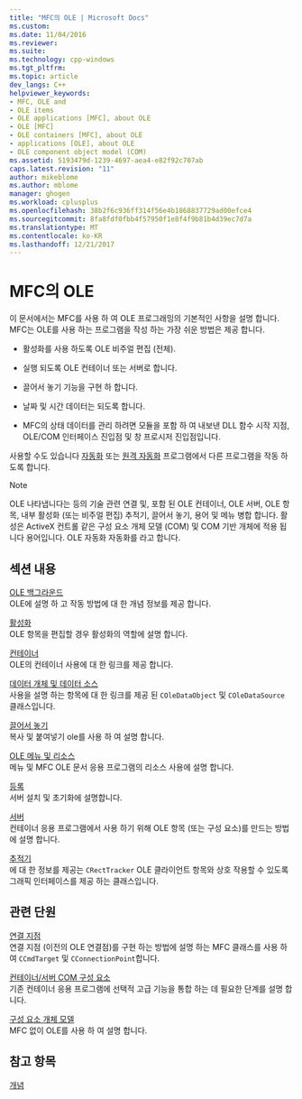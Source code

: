 ```yaml
---
title: "MFC의 OLE | Microsoft Docs"
ms.custom: 
ms.date: 11/04/2016
ms.reviewer: 
ms.suite: 
ms.technology: cpp-windows
ms.tgt_pltfrm: 
ms.topic: article
dev_langs: C++
helpviewer_keywords:
- MFC, OLE and
- OLE items
- OLE applications [MFC], about OLE
- OLE [MFC]
- OLE containers [MFC], about OLE
- applications [OLE], about OLE
- OLE component object model (COM)
ms.assetid: 5193479d-1239-4697-aea4-e82f92c707ab
caps.latest.revision: "11"
author: mikeblome
ms.author: mblome
manager: ghogen
ms.workload: cplusplus
ms.openlocfilehash: 38b2f6c936ff314f56e4b1868837729ad00efce4
ms.sourcegitcommit: 8fa8fdf0fbb4f57950f1e8f4f9b81b4d39ec7d7a
ms.translationtype: MT
ms.contentlocale: ko-KR
ms.lasthandoff: 12/21/2017
---
```

# <a name="ole-in-mfc"></a>MFC의 OLE
이 문서에서는 MFC를 사용 하 여 OLE 프로그래밍의 기본적인 사항을 설명 합니다. MFC는 OLE를 사용 하는 프로그램을 작성 하는 가장 쉬운 방법은 제공 합니다.  
  
-   활성화를 사용 하도록 OLE 비주얼 편집 (전체).  
  
-   실행 되도록 OLE 컨테이너 또는 서버로 합니다.  
  
-   끌어서 놓기 기능을 구현 하 합니다.  
  
-   날짜 및 시간 데이터는 되도록 합니다.  
  
-   MFC의 상태 데이터를 관리 하려면 모듈을 포함 하 여 내보낸 DLL 함수 시작 지점, OLE/COM 인터페이스 진입점 및 창 프로시저 진입점입니다.  
  
 사용할 수도 있습니다 [자동화](../mfc/automation.md) 또는 [원격 자동화](../mfc/remote-automation.md) 프로그램에서 다른 프로그램을 작동 하도록 합니다.  
  
> [!NOTE]
>  OLE 나타냅니다는 등의 기술 관련 연결 및, 포함 된 OLE 컨테이너, OLE 서버, OLE 항목, 내부 활성화 (또는 비주얼 편집) 추적기, 끌어서 놓기, 용어 및 메뉴 병합 합니다. 활성은 ActiveX 컨트롤 같은 구성 요소 개체 모델 (COM) 및 COM 기반 개체에 적용 됩니다 용어입니다. OLE 자동화 자동화를 라고 합니다.  
  
## <a name="in-this-section"></a>섹션 내용  
 [OLE 백그라운드](../mfc/ole-background.md)  
 OLE에 설명 하 고 작동 방법에 대 한 개념 정보를 제공 합니다.  
  
 [활성화](../mfc/activation-cpp.md)  
 OLE 항목을 편집할 경우 활성화의 역할에 설명 합니다.  
  
 [컨테이너](../mfc/containers.md)  
 OLE의 컨테이너 사용에 대 한 링크를 제공 합니다.  
  
 [데이터 개체 및 데이터 소스](../mfc/data-objects-and-data-sources-ole.md)  
 사용을 설명 하는 항목에 대 한 링크를 제공 된 `COleDataObject` 및 `COleDataSource` 클래스입니다.  
  
 [끌어서 놓기](../mfc/drag-and-drop-ole.md)  
 복사 및 붙여넣기 ole를 사용 하 여 설명 합니다.  
  
 [OLE 메뉴 및 리소스](../mfc/menus-and-resources-ole.md)  
 메뉴 및 MFC OLE 문서 응용 프로그램의 리소스 사용에 설명 합니다.  
  
 [등록](../mfc/registration.md)  
 서버 설치 및 초기화에 설명합니다.  
  
 [서버](../mfc/servers.md)  
 컨테이너 응용 프로그램에서 사용 하기 위해 OLE 항목 (또는 구성 요소)를 만드는 방법에 설명 합니다.  
  
 [추적기](../mfc/trackers.md)  
 에 대 한 정보를 제공는 `CRectTracker` OLE 클라이언트 항목와 상호 작용할 수 있도록 그래픽 인터페이스를 제공 하는 클래스입니다.  
  
## <a name="related-sections"></a>관련 단원  
 [연결 지점](../mfc/connection-points.md)  
 연결 지점 (이전의 OLE 연결점)를 구현 하는 방법에 설명 하는 MFC 클래스를 사용 하 여 `CCmdTarget` 및 `CConnectionPoint`합니다.  
  
 [컨테이너/서버 COM 구성 요소](../mfc/containers-advanced-features.md)  
 기존 컨테이너 응용 프로그램에 선택적 고급 기능을 통합 하는 데 필요한 단계를 설명 합니다.  
  
 [구성 요소 개체 모델](http://msdn.microsoft.com/library/windows/desktop/ms694363)  
 MFC 없이 OLE를 사용 하 여 설명 합니다.  
  
## <a name="see-also"></a>참고 항목  
 [개념](../mfc/mfc-concepts.md)

